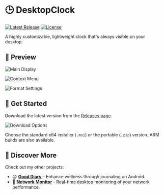# 🕒 DesktopClock

[![Latest Release](https://img.shields.io/github/release/danielchalmers/DesktopClock?include_prereleases)](https://github.com/danielchalmers/DesktopClock/releases)
[![License](https://img.shields.io/github/license/danielchalmers/DesktopClock)](LICENSE)

A highly customizable, lightweight clock that's always visible on your desktop.

## 📸 Preview

![Main Display](https://github.com/danielchalmers/DesktopClock/assets/7112040/6038fa47-3a29-4b74-8f4f-fffeb8af8d0a)

![Context Menu](https://github.com/user-attachments/assets/2154f1d3-23b0-4161-9a12-02748f5941db)

![Format Settings](https://github.com/user-attachments/assets/a7e07b9f-a927-44e7-b406-1ab18226adfd)

## 🚀 Get Started

Download the latest version from the [Releases page](https://github.com/danielchalmers/DesktopClock/releases).

![Download Options](https://github.com/user-attachments/assets/d117e992-8d83-4df9-ad69-756d816b700c)

Choose the standard x64 installer (`.msi`) or the portable (`.zip`) version. ARM builds are also available.

## 🌟 Discover More

Check out my other projects:

* 😊 **[Good Diary](https://github.com/danielchalmers/JournalApp)** - Enhance wellness through journaling on Android.
* 🔄 **[Network Monitor](https://github.com/danielchalmers/Network-Monitor)** - Real-time desktop monitoring of your network performance.
